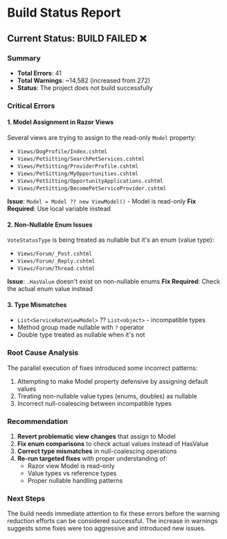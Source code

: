 # Build Status Report

## Current Status: BUILD FAILED ❌

### Summary
- **Total Errors**: 41
- **Total Warnings**: ~14,582 (increased from 272)
- **Status**: The project does not build successfully

### Critical Errors

#### 1. Model Assignment in Razor Views
Several views are trying to assign to the read-only `Model` property:
- `Views/DogProfile/Index.cshtml`
- `Views/PetSitting/SearchPetServices.cshtml`
- `Views/PetSitting/ProviderProfile.cshtml`
- `Views/PetSitting/MyOpportunities.cshtml`
- `Views/PetSitting/OpportunityApplications.cshtml`
- `Views/PetSitting/BecomePetServiceProvider.cshtml`

**Issue**: `Model = Model ?? new ViewModel()` - Model is read-only
**Fix Required**: Use local variable instead

#### 2. Non-Nullable Enum Issues
`VoteStatusType` is being treated as nullable but it's an enum (value type):
- `Views/Forum/_Post.cshtml`
- `Views/Forum/_Reply.cshtml`
- `Views/Forum/Thread.cshtml`

**Issue**: `.HasValue` doesn't exist on non-nullable enums
**Fix Required**: Check the actual enum value instead

#### 3. Type Mismatches
- `List<ServiceRateViewModel>` ?? `List<object>` - incompatible types
- Method group made nullable with `?` operator
- Double type treated as nullable when it's not

### Root Cause Analysis

The parallel execution of fixes introduced some incorrect patterns:
1. Attempting to make Model property defensive by assigning default values
2. Treating non-nullable value types (enums, doubles) as nullable
3. Incorrect null-coalescing between incompatible types

### Recommendation

1. **Revert problematic view changes** that assign to Model
2. **Fix enum comparisons** to check actual values instead of HasValue
3. **Correct type mismatches** in null-coalescing operations
4. **Re-run targeted fixes** with proper understanding of:
   - Razor view Model is read-only
   - Value types vs reference types
   - Proper nullable handling patterns

### Next Steps

The build needs immediate attention to fix these errors before the warning reduction efforts can be considered successful. The increase in warnings suggests some fixes were too aggressive and introduced new issues.